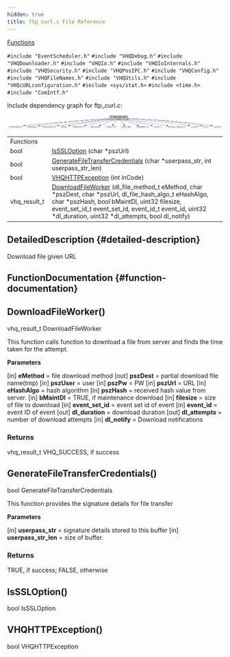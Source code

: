 ```yaml
---
hidden: true
title: ftp_curl.c File Reference
---
```


[Functions](#func-members)

`#include "EventScheduler.h"`
`#include "VHQDebug.h"`
`#include "VHQDownloader.h"`
`#include "VHQIo.h"`
`#include "VHQIoInternals.h"`
`#include "VHQSecurity.h"`
`#include "VHQPosIPC.h"`
`#include "VHQConfig.h"`
`#include "VHQFileNames.h"`
`#include "VHQUtils.h"`
`#include "VHQcURLconfiguration.h"`
`#include <sys/stat.h>`
`#include <time.h>`
`#include "ComIntf.h"`

Include dependency graph for ftp_curl.c:

![](ftp__curl_8c__incl.png)

|  |  |
|----|----|
| Functions |  |
| bool  | [IsSSLOption](#a57e6bb8ca1c78a40939b7a58863feefa) (char \*pszUrl) |
| bool  | [GenerateFileTransferCredentials](#a6a95761e6d904510a71a1c669575b743) (char \*userpass_str, int userpass_str_len) |
| bool  | [VHQHTTPException](#a0f6ebf07478447be27fe208ebb5f4d23) (int inCode) |
| vhq_result_t  | [DownloadFileWorker](#a01aefd93b7b4b6c8a756c13a8bfd0071) (dl_file_method_t eMethod, char \*pszDest, char \*pszUrl, dl_file_hash_algo_t eHashAlgo, char \*pszHash, bool bMaintDl, uint32 filesize, event_set_id_t event_set_id, event_id_t event_id, uint32 \*dl_duration, uint32 \*dl_attempts, bool dl_notify) |

## DetailedDescription {#detailed-description}

Download file given URL

## FunctionDocumentation {#function-documentation}

## DownloadFileWorker() <a href="#a01aefd93b7b4b6c8a756c13a8bfd0071" id="a01aefd93b7b4b6c8a756c13a8bfd0071"></a>

<p>vhq_result_t DownloadFileWorker</p>

This function calls function to download a file from server and finds the time taken for the attempt.

**Parameters**

\[in\] **eMethod** = file download method \[out\] **pszDest** = partial download file name(tmp) \[in\] **pszUser** = user \[in\] **pszPw** = PW \[in\] **pszUrl** = URL \[in\] **eHashAlgo** = hash algorithm \[in\] **pszHash** = received hash value from server. \[in\] **bMaintDl** = TRUE, if maintenance download \[in\] **filesize** = size of file to download \[in\] **event_set_id** = event set id of event \[in\] **event_id** = event ID of event \[out\] **dl_duration** = download duration \[out\] **dl_attempts** = number of download attempts \[in\] **dl_notify** = Download notifications

### Returns

vhq_result_t VHQ_SUCCESS, if success

## GenerateFileTransferCredentials() <a href="#a6a95761e6d904510a71a1c669575b743" id="a6a95761e6d904510a71a1c669575b743"></a>

<p>bool GenerateFileTransferCredentials</p>

This function provides the signature details for file transfer

**Parameters**

\[in\] **userpass_str** = signature details stored to this buffer \[in\] **userpass_str_len** = size of buffer.

### Returns

TRUE, if success; FALSE, otherwise

## IsSSLOption() <a href="#a57e6bb8ca1c78a40939b7a58863feefa" id="a57e6bb8ca1c78a40939b7a58863feefa"></a>

<p>bool IsSSLOption</p>

## VHQHTTPException() <a href="#a0f6ebf07478447be27fe208ebb5f4d23" id="a0f6ebf07478447be27fe208ebb5f4d23"></a>

<p>bool VHQHTTPException</p>
